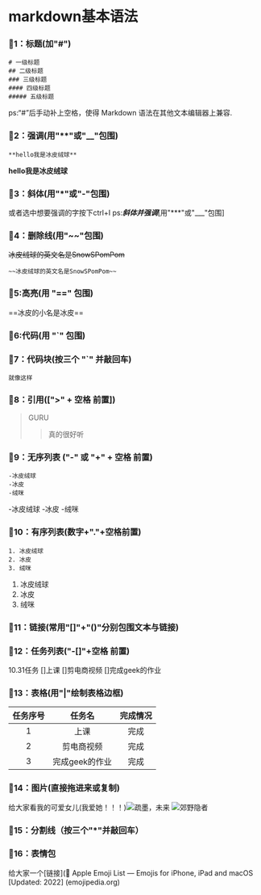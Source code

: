 # markdown基本语法
### 🚩1：标题(加"#")
 ```
 # 一级标题
 ## 二级标题
 ### 三级标题
 #### 四级标题
 ##### 五级标题
 ```
 ps:“#”后手动补上空格，使得 Markdown 语法在其他文本编辑器上兼容.
 ### 🚩2：强调(用"**"或"__"包围)
 ```
 **hello我是冰皮绒球**
 ```
 **hello我是冰皮绒球**
 ### 🚩3：斜体(用"*"或"-"包围)
 或者选中想要强调的字按下ctrl+I
 ps:***斜体并强调***[用"***"或"___"包围]
 ### 🚩4：删除线(用"~~"包围)
 ~~冰皮绒球的英文名是SnowSPomPom~~
 ```
 ~~冰皮绒球的英文名是SnowSPomPom~~
 ```
 ### 🚩5:高亮(用 "==" 包围)
 ==冰皮的小名是冰皮==
 ### 🚩6:代码(用 "`" 包围)
 ### 🚩7：代码块(按三个 "`" 并敲回车)
 ```
 就像这样
 ```
 ### 🚩8：引用([">" + 空格 前置])
 > GURU
 >> 真的很好听
 ### 🚩9：无序列表 ("-" 或 "+" + 空格 前置)
 ```
 -冰皮绒球
 -冰皮
 -绒咪
 ```
 -冰皮绒球
 -冰皮
 -绒咪
 ### 🚩10：有序列表(数字+"."+空格前置)
 ```
 1. 冰皮绒球
 2. 冰皮
 3. 绒咪
 ```
  1. 冰皮绒球
 2. 冰皮
 3. 绒咪
 ### 🚩11：链接(常用"[]"+"()"分别包围文本与链接)
 ### 🚩12：任务列表("-[]"+空格 前置)
 10.31任务
 []上课
 []剪电商视频
 []完成geek的作业
 ### 🚩13：表格(用"|"绘制表格边框)
 |任务序号|任务名|完成情况|
 |:---:|:---:|:---:|
 |1|上课|完成|
 |2|剪电商视频|完成|
 |3|完成geek的作业|完成|
 ### 🚩14：图片(直接拖进来或复制)
 给大家看我的可爱女儿(我爱她！！！)![疏墨，未来](https://user-images.githubusercontent.com/117020073/198994932-4f1575e3-afaa-4de0-a4f0-46f6859e4f69.png)
![郊野隐者](https://user-images.githubusercontent.com/117020073/198995950-e4065f1e-7787-48e9-a5ac-84ec1435d16d.png)

 ### 🚩15：分割线（按三个"*"并敲回车）
 ### 🚩16：表情包
 给大家一个[链接](🍏 Apple Emoji List — Emojis for iPhone, iPad and macOS [Updated: 2022] (emojipedia.org)
